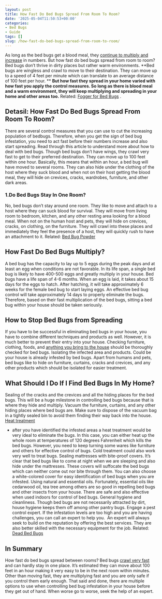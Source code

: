 ```yaml
---
layout: post
title: How Fast Do Bed Bugs Spread From Room To Room?
date: '2025-05-04T11:50:53+00:00'
categories:
- Bed Bugs
- Guide
tags: []
slug: /how-fast-do-bed-bugs-spread-from-room-to-room/
---
```


As long as the bed bugs get a blood meal, they
[continue to multiply and increase](https://pestpolicy.com/lifespan-of-a-bed-bug-without-blood/)
in numbers. But how fast do bed bugs spread from room to room? Bed bugs don’t thrive in dirty places but rather warm environments.
**Bed bugs are wingless and crawl to move to their destination. They can move up to a speed of 4 feet per minute which can translate to an average distance of 100 feet per hour. **
**But how fast they spread in your home varied with how fast you apply the control measures. So long as there is blood meal and a warm environment, they will keep multiplying and spreading in your home and other areas too.**
Related:
[Fogger for Bed Bugs](https://pestpolicy.com/best-fogger-for-bed-bugs/)
.
## Detasil: How Fast Do Bed Bugs Spread From Room To Room?
There are several control measures that you can use to cut the increasing population of bedbugs.
Therefore, when you get the sign of bed bug infestation, you need to act fast before their numbers increase and also start spreading. Read through this article to understand more about how to deal with bed bugs.
Though bed bugs don’t have wings, they crawl very fast to get to their preferred destination. They can move up to 100 feet within one hour. Basically, this means that within an hour, a bed bug will have moved to several rooms.
They can also hide under the clothing of the host where they suck blood and when not on their host getting the blood meal, they will hide on crevices, cracks, wardrobes, furniture, and other dark areas.
### 1.**Do Bed Bugs Stay In One Room?**
No, bed bugs don’t stay around one room. They like to move and attach to a host where they can suck blood for survival.
They will move from living room to bedroom, kitchen, and any other resting area looking for a blood meal. When not on the human host and pets, they will hide on crevices, cracks, on clothing, on the furniture.
They will crawl into these places and immediately they feel the presence of a host, they will quickly rush to have an attachment to it.
Related:
[Bed Bug Powder](https://pestpolicy.com/best-bed-bug-powder/)
## **How Fast Do Bed Bugs Multiply?**
A bed bug has the capacity to lay up to 5 eggs during the peak days and at least an egg when conditions are not favorable. In its life span, a single bed bug is likely to have 400-500 eggs and greatly multiply in your house.
Bed bugs have a life span of 4-6 months. When an egg is laid, it takes about 15 days for the eggs to hatch. After hatching, it will take approximately 6 weeks for the female bed bug to start laying eggs.
An effective bed bug control will take approximately 14 days to properly eliminate the bugs. Therefore, based on their fast multiplication of the bed bugs, sitting a bed bug within your house should be taken seriously.
## **How to Stop Bed Bugs from Spreading**
If you have to be successful in eliminating bed bugs in your house, you have to combine different techniques and products as well. However, it is much better to prevent their entry into your house.
Checking furniture, clothing, foods, and
[anything you bring to the house](https://pestpolicy.com/what-causes-bed-bugs/)
should be thoroughly checked for bed bugs.
Isolating the infected area and products. Could be your house is already infested by bed bugs.
Apart from humans and pets, bed bugs like to hide on furniture, curtains, cracks and crevices, and any other products which should be isolated for easier treatment.
## **What Should I Do If I Find Bed Bugs In My Home?**
Sealing of the cracks and the crevices and all the hiding places for the bed bugs. This will be a huge milestone in controlling bed bugs because that is where they hide and multiply.
Vacuum the furniture, curtains, and any other hiding places where bed bugs are. Make sure to dispose of the vacuum bag in a tightly sealed bin to avoid them finding their way back into the house.
[Heat treatment](https://pestpolicy.com/how-to-kill-bed-bug-eggs/)
- after you have identified the infested areas a heat treatment would be very ideal to eliminate the bugs. In this case, you can either heat up the whole room at temperatures of 120 degrees Fahrenheit which kills the bed bugs.
However, you need to keep turning some wares like furniture and others for effective control of bugs. Cold treatment could also work very well to treat bugs.
Sealing mattresses with bite-proof covers. It’s clear that bed bugs like to come at night when we are sleeping and also hide under the mattresses. These covers will suffocate the bed bugs which can neither come out nor bite through them. You can also choose a white-colored cover for easy identification of bed bugs when you are infested.
Using natural and essential oils. Fortunately, essential oils like cedarwood oil, tea tree among others are so good in repelling bed bugs and other insects from your house. There are safe and also effective when used indoors for control of bed bugs.
General hygiene and cleanliness. Though bed bugs are not necessarily attracted by dirt, house hygiene keeps them off among other pantry bugs.
Engage a pest control expert. If the infestation levels are too high and you are having challenges, you can call an expert to help you.  An expert will always seek to build on the reputation by offering the best services. They are also better skilled with the necessary equipment for the job.
Related:
[Dead Bed Bugs](https://pestpolicy.com/dead-bed-bugs/)
## In Summary
How fast do bed bugs spread between rooms? Bed bugs
[crawl very fast](https://pestpolicy.com/do-bed-bugs-jump/)
and can hardly stay in one place. It’s estimated they can move about 100 feet in an hour making it very easy to be in the next room within minutes.
Other than moving fast, they are multiplying fast and you are only safe if you control them early enough.
That said and done, there are multiple options to use when controlling bed bug infestation in your house before they get out of hand. When worse go to worse, seek the help of an expert.
